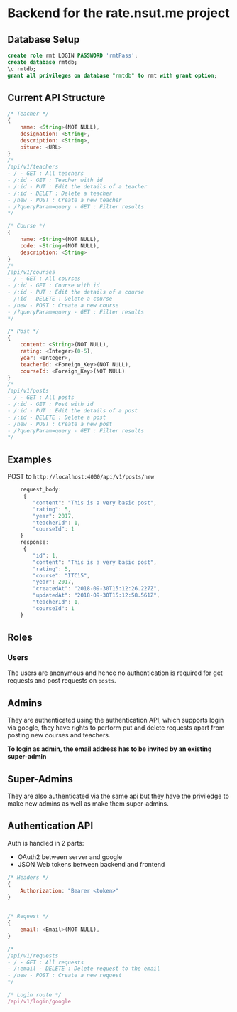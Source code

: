# Backend for the rate.nsut.me project

## Database Setup

```sql
create role rmt LOGIN PASSWORD 'rmtPass';
create database rmtdb;
\c rmtdb;
grant all privileges on database "rmtdb" to rmt with grant option;
```

## Current API Structure

```js
/* Teacher */
{
	name: <String>(NOT NULL),
	designation: <String>,
	description: <String>,
	piture: <URL>
}
/*
/api/v1/teachers
- / - GET : All teachers
- /:id - GET : Teacher with id
- /:id - PUT : Edit the details of a teacher
- /:id - DELET : Delete a teacher
- /new - POST : Create a new teacher
- /?queryParam=query - GET : Filter results
*/
```

```js
/* Course */
{
	name: <String>(NOT NULL),
	code: <String>(NOT NULL),
	description: <String>
}
/*
/api/v1/courses
- / - GET : All courses
- /:id - GET : Course with id
- /:id - PUT : Edit the details of a course
- /:id - DELETE : Delete a course
- /new - POST : Create a new course
- /?queryParam=query - GET : Filter results
*/
```

```js
/* Post */
{
	content: <String>(NOT NULL),
	rating: <Integer>(0-5),
	year: <Integer>,
	teacherId: <Foreign_Key>(NOT NULL),
	courseId: <Foreign_Key>(NOT NULL)
}
/*
/api/v1/posts
- / - GET : All posts
- /:id - GET : Post with id
- /:id - PUT : Edit the details of a post
- /:id - DELETE : Delete a post
- /new - POST : Create a new post
- /?queryParam=query - GET : Filter results
*/
```


## Examples
POST to `http://localhost:4000/api/v1/posts/new`

```js
	request_body:
	 {
        "content": "This is a very basic post",
        "rating": 5,
        "year": 2017,
        "teacherId": 1,
        "courseId": 1
    }
    response:
     {
        "id": 1,
        "content": "This is a very basic post",
        "rating": 5,
        "course": "ITC15",
        "year": 2017,
        "createdAt": "2018-09-30T15:12:26.227Z",
        "updatedAt": "2018-09-30T15:12:58.561Z",
        "teacherId": 1,
        "courseId": 1
    }
```


## Roles

### Users
The users are anonymous and hence no authentication is required for get requests
and post requests on `posts`.

## Admins
They are authenticated using the authentication API, which supports login via google,
 they have rights to perform put and delete requests apart from posting new courses
 and teachers.

**To login as admin, the email address has to be invited by an existing super-admin**

## Super-Admins
They are also authenticated via the same api but they have the priviledge to make new admins
 as well as make them super-admins.


## Authentication API
Auth is handled in 2 parts:
- OAuth2 between server and google
- JSON Web tokens between backend and frontend

```js
/* Headers */
{
    Authorization: "Bearer <token>"
}

```

```js

/* Request */
{
	email: <Email>(NOT NULL),
}

/*
/api/v1/requests
- / - GET : All requests
- /:email - DELETE : Delete request to the email
- /new - POST : Create a new request
*/

```

```js
/* Login route */
/api/v1/login/google
```
